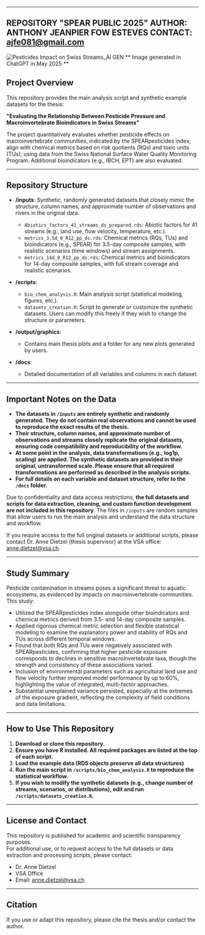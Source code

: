 --------------------------------------------
REPOSITORY "SPEAR PUBLIC 2025" 
AUTHOR: ANTHONY JEANPIER FOW ESTEVES
CONTACT: ajfe081@gmail.com
--------------------------------------------

![Pesticides Impact on Swiss Streams_AI GEN](https://github.com/user-attachments/assets/50a2405a-7101-4206-8302-fa53b2106cab)
** Image generated in ChatGPT in May 2025 **

## Project Overview

This repository provides the main analysis script and synthetic example datasets for the thesis:

**"Evaluating the Relationship Between Pesticide Pressure and Macroinvertebrate Bioindicators in Swiss Streams"**

The project quantitatively evaluates whether pesticide effects on macroinvertebrate communities, indicated by the SPEARpesticides index, align with chemical metrics based on risk quotients (RQs) and toxic units (TUs), using data from the Swiss National Surface Water Quality Monitoring Program. Additional bioindicators (e.g., IBCH, EPT) are also evaluated.

---

## Repository Structure

- **/inputs**: Synthetic, randomly generated datasets that closely mimic the structure, column names, and approximate number of observations and rivers in the original data.  
  - `Abiotics_factors_41_streams_ds_prepared.rds`: Abiotic factors for 41 streams (e.g., land use, flow velocity, temperature, etc.).
  - `metrics_3.5d_0_R12_pp_ds.rds`: Chemical metrics (RQs, TUs) and bioindicators (e.g., SPEAR) for 3.5-day composite samples, with realistic scenarios (time windows) and stream assignments.
  - `metrics_14d_0_R12_pp_ds.rds`: Chemical metrics and bioindicators for 14-day composite samples, with full stream coverage and realistic scenarios.
  
- **/scripts**:  
  - `bio_chem_analysis.R`: Main analysis script (statistical modeling, figures, etc.).
  - `datasets_creation.R`: Script to generate or customize the synthetic datasets. Users can modify this freely if they wish to change the structure or parameters.
  
- **/output/graphics**:  
  - Contains main thesis plots and a folder for any new plots generated by users.
  
- **/docs**:  
  - Detailed documentation of all variables and columns in each dataset.

---

## Important Notes on the Data

- **The datasets in `/inputs` are entirely synthetic and randomly generated. They do not contain real observations and cannot be used to reproduce the exact results of the thesis.**
- **Their structure, column names, and approximate number of observations and streams closely replicate the original datasets, ensuring code compatibility and reproducibility of the workflow.**
- **At some point in the analysis, data transformations (e.g., log1p, scaling) are applied. The synthetic datasets are provided in their original, untransformed scale. Please ensure that all required transformations are performed as described in the analysis scripts.**
- **For full details on each variable and dataset structure, refer to the `/docs` folder.**

Due to confidentiality and data access restrictions, **the full datasets and scripts for data extraction, cleaning, and custom function development are not included in this repository**.
The files in `/inputs` are random samples that allow users to run the main analysis and understand the data structure and workflow.

If you require access to the full original datasets or additional scripts, please contact Dr. Anne Dietzel (thesis supervisor) at the VSA office: anne.dietzel@vsa.ch.

---

## Study Summary

Pesticide contamination in streams poses a significant threat to aquatic ecosystems, as evidenced by impacts on macroinvertebrate communities. This study:

- Utilized the SPEARpesticides index alongside other bioindicators and chemical metrics derived from 3.5- and 14-day composite samples.
- Applied rigorous chemical metric selection and flexible statistical modeling to examine the explanatory power and stability of RQs and TUs across different temporal windows.
- Found that both RQs and TUs were negatively associated with SPEARpesticides, confirming that higher pesticide exposure corresponds to declines in sensitive macroinvertebrate taxa, though the strength and consistency of these associations varied.
- Inclusion of environmental parameters such as agricultural land use and flow velocity further improved model performance by up to 60%, highlighting the value of integrated, multi-factor approaches.
- Substantial unexplained variance persisted, especially at the extremes of the exposure gradient, reflecting the complexity of field conditions and data limitations.

---

## How to Use This Repository

1. **Download or clone this repository.**
2. **Ensure you have R installed. All required packages are listed at the top of each script.**
3. **Load the example data (RDS objects preserve all data structures)**
4. **Run the main script in `/scripts/bio_chem_analysis.R` to reproduce the statistical workflow.**
5. **If you wish to modify the synthetic datasets (e.g., change number of streams, scenarios, or distributions), edit and run `/scripts/datasets_creation.R`.**

---

## License and Contact

This repository is published for academic and scientific transparency purposes.  
For additional use, or to request access to the full datasets or data extraction and processing scripts, please contact:

- Dr. Anne Dietzel  
- VSA Office  
- Email: anne.dietzel@vsa.ch

---

## Citation

If you use or adapt this repository, please cite the thesis and/or contact the author.


